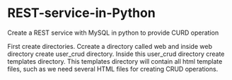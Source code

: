 # REST-service-in-Python
Create a REST service with MySQL in python to provide CURD operation 

First create directories. 
Ccreate a directory called web and inside web directory create user_crud directory. 
Inside this user_crud directory create templates directory. 
This templates directory will contain all html template files, such as we need several HTML files for creating CRUD operations.
